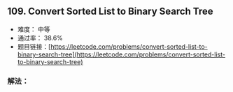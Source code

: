 ## 109. Convert Sorted List to Binary Search Tree


- 难度： 中等
- 通过率： 38.6%
- 题目链接：[https://leetcode.com/problems/convert-sorted-list-to-binary-search-tree](https://leetcode.com/problems/convert-sorted-list-to-binary-search-tree)



### 解法：